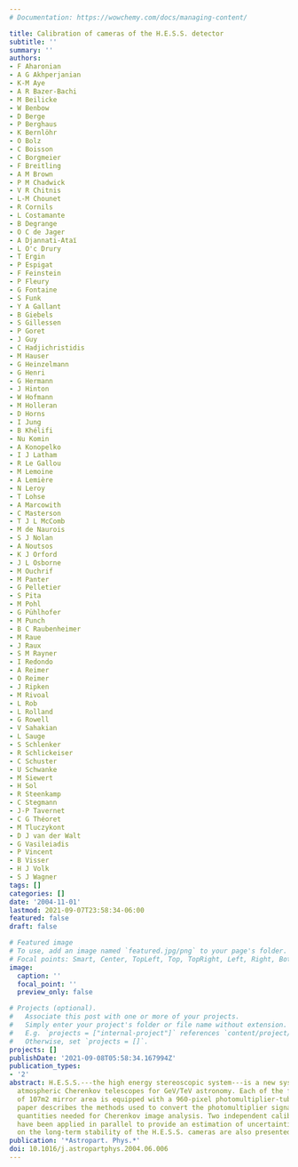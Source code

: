 ```yaml
---
# Documentation: https://wowchemy.com/docs/managing-content/

title: Calibration of cameras of the H.E.S.S. detector
subtitle: ''
summary: ''
authors:
- F Aharonian
- A G Akhperjanian
- K-M Aye
- A R Bazer-Bachi
- M Beilicke
- W Benbow
- D Berge
- P Berghaus
- K Bernlöhr
- O Bolz
- C Boisson
- C Borgmeier
- F Breitling
- A M Brown
- P M Chadwick
- V R Chitnis
- L-M Chounet
- R Cornils
- L Costamante
- B Degrange
- O C de Jager
- A Djannati-Ataı̈
- L O'c Drury
- T Ergin
- P Espigat
- F Feinstein
- P Fleury
- G Fontaine
- S Funk
- Y A Gallant
- B Giebels
- S Gillessen
- P Goret
- J Guy
- C Hadjichristidis
- M Hauser
- G Heinzelmann
- G Henri
- G Hermann
- J Hinton
- W Hofmann
- M Holleran
- D Horns
- I Jung
- B Khélifi
- Nu Komin
- A Konopelko
- I J Latham
- R Le Gallou
- M Lemoine
- A Lemière
- N Leroy
- T Lohse
- A Marcowith
- C Masterson
- T J L McComb
- M de Naurois
- S J Nolan
- A Noutsos
- K J Orford
- J L Osborne
- M Ouchrif
- M Panter
- G Pelletier
- S Pita
- M Pohl
- G Pühlhofer
- M Punch
- B C Raubenheimer
- M Raue
- J Raux
- S M Rayner
- I Redondo
- A Reimer
- O Reimer
- J Ripken
- M Rivoal
- L Rob
- L Rolland
- G Rowell
- V Sahakian
- L Sauge
- S Schlenker
- R Schlickeiser
- C Schuster
- U Schwanke
- M Siewert
- H Sol
- R Steenkamp
- C Stegmann
- J-P Tavernet
- C G Théoret
- M Tluczykont
- D J van der Walt
- G Vasileiadis
- P Vincent
- B Visser
- H J Volk
- S J Wagner
tags: []
categories: []
date: '2004-11-01'
lastmod: 2021-09-07T23:58:34-06:00
featured: false
draft: false

# Featured image
# To use, add an image named `featured.jpg/png` to your page's folder.
# Focal points: Smart, Center, TopLeft, Top, TopRight, Left, Right, BottomLeft, Bottom, BottomRight.
image:
  caption: ''
  focal_point: ''
  preview_only: false

# Projects (optional).
#   Associate this post with one or more of your projects.
#   Simply enter your project's folder or file name without extension.
#   E.g. `projects = ["internal-project"]` references `content/project/deep-learning/index.md`.
#   Otherwise, set `projects = []`.
projects: []
publishDate: '2021-09-08T05:58:34.167994Z'
publication_types:
- '2'
abstract: H.E.S.S.---the high energy stereoscopic system---is a new system of large
  atmospheric Cherenkov telescopes for GeV/TeV astronomy. Each of the four telescopes
  of 107m2 mirror area is equipped with a 960-pixel photomultiplier-tube camera. This
  paper describes the methods used to convert the photomultiplier signals into the
  quantities needed for Cherenkov image analysis. Two independent calibration techniques
  have been applied in parallel to provide an estimation of uncertainties. Results
  on the long-term stability of the H.E.S.S. cameras are also presented.
publication: '*Astropart. Phys.*'
doi: 10.1016/j.astropartphys.2004.06.006
---
```

